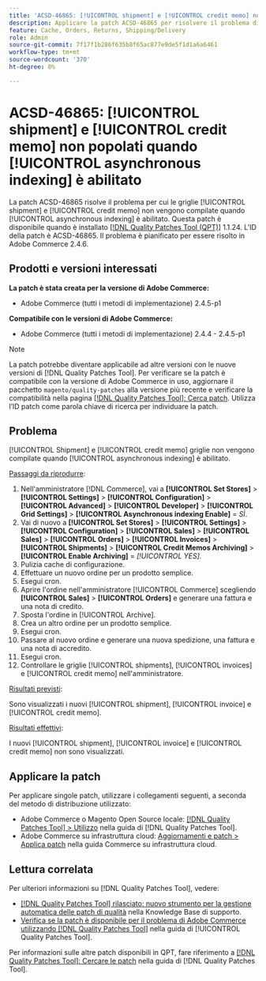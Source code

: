 ```yaml
---
title: 'ACSD-46865: [!UICONTROL shipment] e [!UICONTROL credit memo] non popolati quando [!UICONTROL asynchronous indexing] è abilitato'
description: Applicare la patch ACSD-46865 per risolvere il problema di Adobe Commerce per cui le griglie [!UICONTROL shipment] e [!UICONTROL credit memo] non vengono compilate quando [!UICONTROL asynchronous indexing] è abilitato.
feature: Cache, Orders, Returns, Shipping/Delivery
role: Admin
source-git-commit: 7f17f1b286f635b8f65ac877e9de5f1d1a6a6461
workflow-type: tm+mt
source-wordcount: '370'
ht-degree: 0%

---
```


# ACSD-46865: [!UICONTROL shipment] e [!UICONTROL credit memo] non popolati quando [!UICONTROL asynchronous indexing] è abilitato

La patch ACSD-46865 risolve il problema per cui le griglie [!UICONTROL shipment] e [!UICONTROL credit memo] non vengono compilate quando [!UICONTROL asynchronous indexing] è abilitato. Questa patch è disponibile quando è installato [[!DNL Quality Patches Tool (QPT)]](https://experienceleague.adobe.com/en/docs/commerce-knowledge-base/kb/announcements/commerce-announcements/magento-quality-patches-released-new-tool-to-self-serve-quality-patches) 1.1.24. L’ID della patch è ACSD-46865. Il problema è pianificato per essere risolto in Adobe Commerce 2.4.6.

## Prodotti e versioni interessati

**La patch è stata creata per la versione di Adobe Commerce:**

* Adobe Commerce (tutti i metodi di implementazione) 2.4.5-p1

**Compatibile con le versioni di Adobe Commerce:**

* Adobe Commerce (tutti i metodi di implementazione) 2.4.4 - 2.4.5-p1

>[!NOTE]
>
>La patch potrebbe diventare applicabile ad altre versioni con le nuove versioni di [!DNL Quality Patches Tool]. Per verificare se la patch è compatibile con la versione di Adobe Commerce in uso, aggiornare il pacchetto `magento/quality-patches` alla versione più recente e verificare la compatibilità nella pagina [[!DNL Quality Patches Tool]: Cerca patch](https://experienceleague.adobe.com/tools/commerce-quality-patches/index.html). Utilizza l’ID patch come parola chiave di ricerca per individuare la patch.

## Problema

[!UICONTROL Shipment] e [!UICONTROL credit memo] griglie non vengono compilate quando [!UICONTROL asynchronous indexing] è abilitato.

<u>Passaggi da riprodurre</u>:

1. Nell&#39;amministratore [!DNL Commerce], vai a **[!UICONTROL Set Stores]** > **[!UICONTROL Settings]** > **[!UICONTROL Configuration]** > **[!UICONTROL Advanced]** > **[!UICONTROL Developer]** > **[!UICONTROL Grid Settings]** > **[!UICONTROL Asynchronous indexing Enable]** = *SÌ*.
2. Vai di nuovo a **[!UICONTROL Set Stores]** > **[!UICONTROL Settings]** > **[!UICONTROL Configuration]** > **[!UICONTROL Sales]** > **[!UICONTROL Sales]** > **[!UICONTROL Orders]** > **[!UICONTROL Invoices]** > **[!UICONTROL Shipments]** > **[!UICONTROL Credit Memos Archiving]** > **[!UICONTROL Enable Archiving]** = *[!UICONTROL YES]*.
3. Pulizia cache di configurazione.
4. Effettuare un nuovo ordine per un prodotto semplice.
5. Esegui cron.
6. Aprire l&#39;ordine nell&#39;amministratore [!UICONTROL Commerce] scegliendo **[!UICONTROL Sales]** > **[!UICONTROL Orders]** e generare una fattura e una nota di credito.
7. Sposta l&#39;ordine in [!UICONTROL Archive].
8. Crea un altro ordine per un prodotto semplice.
9. Esegui cron.
10. Passare al nuovo ordine e generare una nuova spedizione, una fattura e una nota di accredito.
11. Esegui cron.
12. Controllare le griglie [!UICONTROL shipments], [!UICONTROL invoices] e [!UICONTROL credit memo] nell&#39;amministratore.

<u>Risultati previsti</u>:

Sono visualizzati i nuovi [!UICONTROL shipment], [!UICONTROL invoice] e [!UICONTROL credit memo].

<u>Risultati effettivi</u>:

I nuovi [!UICONTROL shipment], [!UICONTROL invoice] e [!UICONTROL credit memo] non sono visualizzati.

## Applicare la patch

Per applicare singole patch, utilizzare i collegamenti seguenti, a seconda del metodo di distribuzione utilizzato:

* Adobe Commerce o Magento Open Source locale: [[!DNL Quality Patches Tool] > Utilizzo](https://experienceleague.adobe.com/docs/commerce-operations/tools/quality-patches-tool/usage.html) nella guida di [!DNL Quality Patches Tool].
* Adobe Commerce su infrastruttura cloud: [Aggiornamenti e patch > Applica patch](https://experienceleague.adobe.com/docs/commerce-cloud-service/user-guide/develop/upgrade/apply-patches.html) nella guida Commerce su infrastruttura cloud.

## Lettura correlata

Per ulteriori informazioni su [!DNL Quality Patches Tool], vedere:

* [[!DNL Quality Patches Tool] rilasciato: nuovo strumento per la gestione automatica delle patch di qualità](https://experienceleague.adobe.com/en/docs/commerce-knowledge-base/kb/announcements/commerce-announcements/magento-quality-patches-released-new-tool-to-self-serve-quality-patches) nella Knowledge Base di supporto.
* [Verifica se la patch è disponibile per il problema di Adobe Commerce utilizzando  [!DNL Quality Patches Tool]](/help/tools/quality-patches-tool/patches-available-in-qpt/check-patch-for-magento-issue-with-magento-quality-patches.md) nella guida di [!UICONTROL Quality Patches Tool].


Per informazioni sulle altre patch disponibili in QPT, fare riferimento a [[!DNL Quality Patches Tool]: Cercare le patch](https://experienceleague.adobe.com/tools/commerce-quality-patches/index.html) nella guida di [!DNL Quality Patches Tool].
